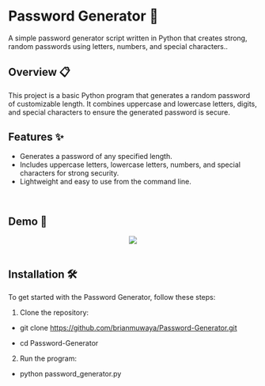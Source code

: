<h1> Password Generator 🔐</h1>
A simple password generator script written in Python that creates strong, random passwords using letters, numbers, and special characters..
<br/>

<h2> Overview 📋</h2>
This project is a basic Python program that generates a random password of customizable length. It combines uppercase and lowercase letters, digits, and special characters to ensure the generated password is secure.

<br/>


<h2>Features ✨</h2>

- Generates a password of any specified length.
- Includes uppercase letters, lowercase letters, numbers, and special characters for strong security.
- Lightweight and easy to use from the command line.
<br/>



<h2>Demo 📸</h2>
<p align="center">
<img src="https://i.imgur.com/iY0ejBE.png"/>
<br />
<br />




<h2>Installation 🛠️</h2>
To get started with the Password Generator, follow these steps:

1. Clone the repository:
 
- git clone https://github.com/brianmuwaya/Password-Generator.git

- cd Password-Generator

2. Run the program:

- python password_generator.py



</p>


<!--
 ```diff
- text in red
+ text in green
! text in orange
# text in gray
@@ text in purple (and bold)@@
```
--!>
